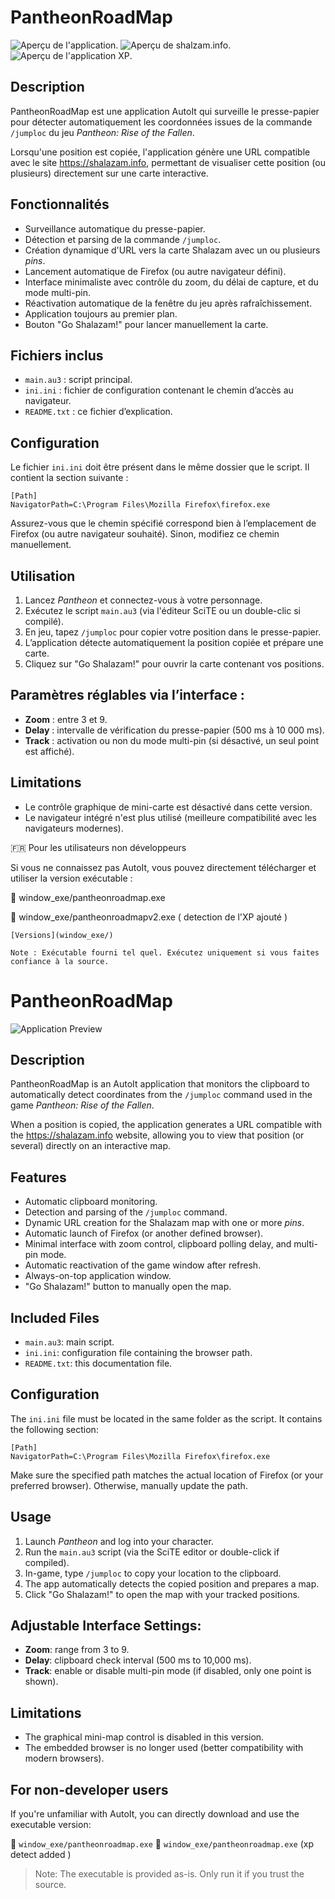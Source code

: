 PantheonRoadMap
===============


![Aperçu de l'application](/image/pantheonroadmap.png "Aperçu de l'application").
![Aperçu de shalzam.info](/image/pantheonshalazaminfo.png "Aperçu de shalzam.info").
![Aperçu de l'application XP](/image/pantheon-xp.png "Aperçu de l'application XP").

Description
-----------
PantheonRoadMap est une application AutoIt qui surveille le presse-papier pour détecter automatiquement les coordonnées issues de la commande `/jumploc` du jeu *Pantheon: Rise of the Fallen*.

Lorsqu'une position est copiée, l'application génère une URL compatible avec le site https://shalazam.info, permettant de visualiser cette position (ou plusieurs) directement sur une carte interactive.

Fonctionnalités
---------------
- Surveillance automatique du presse-papier.
- Détection et parsing de la commande `/jumploc`.
- Création dynamique d'URL vers la carte Shalazam avec un ou plusieurs *pins*.
- Lancement automatique de Firefox (ou autre navigateur défini).
- Interface minimaliste avec contrôle du zoom, du délai de capture, et du mode multi-pin.
- Réactivation automatique de la fenêtre du jeu après rafraîchissement.
- Application toujours au premier plan.
- Bouton "Go Shalazam!" pour lancer manuellement la carte.

Fichiers inclus
---------------
- `main.au3` : script principal.
- `ini.ini` : fichier de configuration contenant le chemin d’accès au navigateur.
- `README.txt` : ce fichier d’explication.

Configuration
-------------
Le fichier `ini.ini` doit être présent dans le même dossier que le script. Il contient la section suivante :

```
[Path]
NavigatorPath=C:\Program Files\Mozilla Firefox\firefox.exe

```


Assurez-vous que le chemin spécifié correspond bien à l’emplacement de Firefox (ou autre navigateur souhaité). Sinon, modifiez ce chemin manuellement.

Utilisation
-----------
1. Lancez *Pantheon* et connectez-vous à votre personnage.
2. Exécutez le script `main.au3` (via l'éditeur SciTE ou un double-clic si compilé).
3. En jeu, tapez `/jumploc` pour copier votre position dans le presse-papier.
4. L’application détecte automatiquement la position copiée et prépare une carte.
5. Cliquez sur "Go Shalazam!" pour ouvrir la carte contenant vos positions.

Paramètres réglables via l’interface :
--------------------------------------
- **Zoom** : entre 3 et 9.
- **Delay** : intervalle de vérification du presse-papier (500 ms à 10 000 ms).
- **Track** : activation ou non du mode multi-pin (si désactivé, un seul point est affiché).

Limitations
-----------
- Le contrôle graphique de mini-carte est désactivé dans cette version.
- Le navigateur intégré n'est plus utilisé (meilleure compatibilité avec les navigateurs modernes).

🇫🇷 Pour les utilisateurs non développeurs

Si vous ne connaissez pas AutoIt, vous pouvez directement télécharger et utiliser la version exécutable :

📁 window_exe/pantheonroadmap.exe

📁 window_exe/pantheonroadmapv2.exe ( detection de l'XP ajouté )

    [Versions](window_exe/)
    
    Note : Exécutable fourni tel quel. Exécutez uniquement si vous faites confiance à la source.

PantheonRoadMap
===============

![Application Preview](/image/pantheonroadmap.png "Application Preview")

Description
-----------
PantheonRoadMap is an AutoIt application that monitors the clipboard to automatically detect coordinates from the `/jumploc` command used in the game *Pantheon: Rise of the Fallen*.

When a position is copied, the application generates a URL compatible with the https://shalazam.info website, allowing you to view that position (or several) directly on an interactive map.

Features
--------
- Automatic clipboard monitoring.
- Detection and parsing of the `/jumploc` command.
- Dynamic URL creation for the Shalazam map with one or more *pins*.
- Automatic launch of Firefox (or another defined browser).
- Minimal interface with zoom control, clipboard polling delay, and multi-pin mode.
- Automatic reactivation of the game window after refresh.
- Always-on-top application window.
- "Go Shalazam!" button to manually open the map.

Included Files
--------------
- `main.au3`: main script.
- `ini.ini`: configuration file containing the browser path.
- `README.txt`: this documentation file.

Configuration
-------------
The `ini.ini` file must be located in the same folder as the script. It contains the following section:

```
[Path]
NavigatorPath=C:\Program Files\Mozilla Firefox\firefox.exe

```


Make sure the specified path matches the actual location of Firefox (or your preferred browser). Otherwise, manually update the path.

Usage
-----
1. Launch *Pantheon* and log into your character.
2. Run the `main.au3` script (via the SciTE editor or double-click if compiled).
3. In-game, type `/jumploc` to copy your location to the clipboard.
4. The app automatically detects the copied position and prepares a map.
5. Click "Go Shalazam!" to open the map with your tracked positions.

Adjustable Interface Settings:
------------------------------
- **Zoom**: range from 3 to 9.
- **Delay**: clipboard check interval (500 ms to 10,000 ms).
- **Track**: enable or disable multi-pin mode (if disabled, only one point is shown).

Limitations
-----------
- The graphical mini-map control is disabled in this version.
- The embedded browser is no longer used (better compatibility with modern browsers).

For non-developer users
-----------------------
If you're unfamiliar with AutoIt, you can directly download and use the executable version:

📁 `window_exe/pantheonroadmap.exe`
📁 `window_exe/pantheonroadmap.exe` (xp detect added )

> Note: The executable is provided as-is. Only run it if you trust the source.
